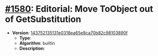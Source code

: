 # [#1580](https://github.com/tc39/ecma262/pull/1580): Editorial: Move ToObject out of GetSubstitution

- **Version**: [143752135131e0318ea65e8ca70b82c98103890f](https://github.com/tc39/ecma262/commits/143752135131e0318ea65e8ca70b82c98103890f)
  - **Type**:
  - **Algorithm**: builtin
  - **Description**:

